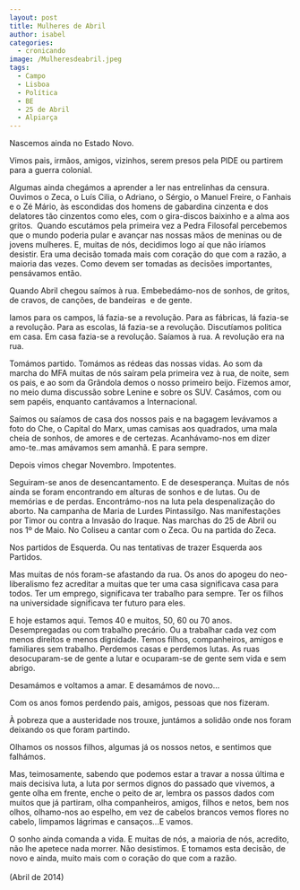 ```yaml
---
layout: post
title: Mulheres de Abril
author: isabel
categories:
  - cronicando
image: /Mulheresdeabril.jpeg
tags:
  - Campo
  - Lisboa
  - Política
  - BE
  - 25 de Abril
  - Alpiarça
---
```

Nascemos ainda no Estado Novo.

Vimos pais, irm&atilde;os, amigos, vizinhos, serem presos pela PIDE ou partirem para a guerra colonial.

Algumas ainda cheg&aacute;mos a aprender a ler nas entrelinhas da censura. Ouvimos o Zeca, o Lu&iacute;s Cilia, o Adriano, o Sérgio, o Manuel Freire, o Fanhais e o Zé M&aacute;rio, &agrave;s escondidas dos homens de gabardina cinzenta e dos delatores t&atilde;o cinzentos como eles, com o gira-discos baixinho e a alma aos gritos.&nbsp; Quando escut&aacute;mos pela primeira vez a Pedra Filosofal percebemos que o mundo poderia pular e avan&ccedil;ar nas nossas m&atilde;os de meninas ou de jovens mulheres. E, muitas de n&oacute;s, decidimos logo a&iacute; que n&atilde;o ir&iacute;amos desistir. Era uma decis&atilde;o tomada mais com cora&ccedil;&atilde;o do que com a raz&atilde;o, a maioria das vezes. Como devem ser tomadas as decis&otilde;es importantes, pens&aacute;vamos ent&atilde;o.

Quando Abril chegou sa&iacute;mos &agrave; rua. Embebed&aacute;mo-nos de sonhos, de gritos, de cravos, de can&ccedil;&otilde;es, de bandeiras&nbsp; e de gente.

Iamos para os campos, l&aacute; fazia-se a revolu&ccedil;&atilde;o. Para as f&aacute;bricas, l&aacute; fazia-se a revolu&ccedil;&atilde;o. Para as escolas, l&aacute; fazia-se a revolu&ccedil;&atilde;o. Discut&iacute;amos politica em casa. Em casa fazia-se a revolu&ccedil;&atilde;o. Sa&iacute;amos &agrave; rua. A revolu&ccedil;&atilde;o era na rua.

Tom&aacute;mos partido. Tom&aacute;mos as rédeas das nossas vidas. Ao som da marcha do MFA muitas de n&oacute;s sa&iacute;ram pela primeira vez &agrave; rua, de noite, sem os pais, e ao som da Gr&acirc;ndola demos o nosso primeiro beijo. Fizemos amor, no meio duma discuss&atilde;o sobre Lenine e sobre os SUV. Cas&aacute;mos, com ou sem papéis, enquanto cant&aacute;vamos a Internacional.&nbsp;

Sa&iacute;mos ou sa&iacute;amos de casa dos nossos pais e na bagagem lev&aacute;vamos a foto do Che, o Capital do Marx, umas camisas aos quadrados, uma mala cheia de sonhos, de amores e de certezas. Acanh&aacute;vamo-nos em dizer amo-te..mas am&aacute;vamos sem amanh&atilde;. E para sempre.

Depois vimos chegar Novembro. Impotentes.

Seguiram-se anos de desencantamento. E de desesperan&ccedil;a. Muitas de n&oacute;s ainda se foram encontrando em alturas de sonhos e de lutas. Ou de mem&oacute;rias e de perdas. Encontr&aacute;mo-nos na luta pela despenaliza&ccedil;&atilde;o do aborto. Na campanha de Maria de Lurdes Pintassilgo. Nas manifesta&ccedil;&otilde;es por Timor ou contra a Invas&atilde;o do Iraque. Nas marchas do 25 de Abril ou nos 1&ordm; de Maio. No Coliseu a cantar com o Zeca. Ou na partida do Zeca.&nbsp;

Nos partidos de Esquerda. Ou nas tentativas de trazer Esquerda aos Partidos.

Mas muitas de n&oacute;s foram-se afastando da rua. Os anos do apogeu do neo-liberalismo fez acreditar a muitas que ter uma casa significava casa para todos. Ter um emprego, significava ter trabalho para sempre. Ter os filhos na universidade significava ter futuro para eles.

E hoje estamos aqui. Temos 40 e muitos, 50, 60 ou 70 anos. Desempregadas ou com trabalho prec&aacute;rio. Ou a trabalhar cada vez com menos direitos e menos dignidade. Temos filhos, companheiros, amigos e familiares sem trabalho. Perdemos casas e perdemos lutas. As ruas desocuparam-se de gente a lutar e ocuparam-se de gente sem vida e sem abrigo.

Desam&aacute;mos e voltamos a amar. E desam&aacute;mos de novo...

Com os anos fomos perdendo pais, amigos, pessoas que nos fizeram.

&Agrave; pobreza que a austeridade nos trouxe, junt&aacute;mos a solid&atilde;o onde nos foram deixando os que foram partindo.

Olhamos os nossos filhos, algumas j&aacute; os nossos netos, e sentimos que falh&aacute;mos.

Mas, teimosamente, sabendo que podemos estar a travar a nossa &uacute;ltima e mais decisiva luta, a luta por sermos dignos do passado que vivemos, a gente olha em frente, enche o peito de ar, lembra os passos dados com muitos que j&aacute; partiram, olha companheiros, amigos, filhos e netos, bem nos olhos, olhamo-nos ao espelho, em vez de cabelos brancos vemos flores no cabelo, limpamos l&aacute;grimas e cansa&ccedil;os...E vamos.

O sonho ainda comanda a vida. E muitas de n&oacute;s, a maioria de n&oacute;s, acredito, n&atilde;o lhe apetece nada morrer. N&atilde;o desistimos. E tomamos esta decis&atilde;o, de novo e ainda, muito mais com o cora&ccedil;&atilde;o do que com a raz&atilde;o.<br><br>(Abril de 2014)

&nbsp;
